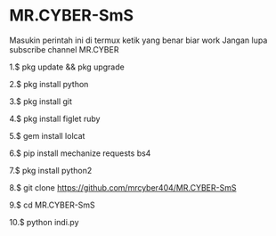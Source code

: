 # MR.CYBER-SmS
Masukin perintah ini di termux ketik yang benar biar work Jangan lupa subscribe channel MR.CYBER

1.$ pkg update && pkg upgrade

2.$ pkg install python

3.$ pkg install git

4.$ pkg install figlet ruby

5.$ gem install lolcat

6.$ pip install mechanize requests bs4

7.$ pkg install python2

8.$ git clone https://github.com/mrcyber404/MR.CYBER-SmS

9.$ cd MR.CYBER-SmS

10.$ python indi.py



